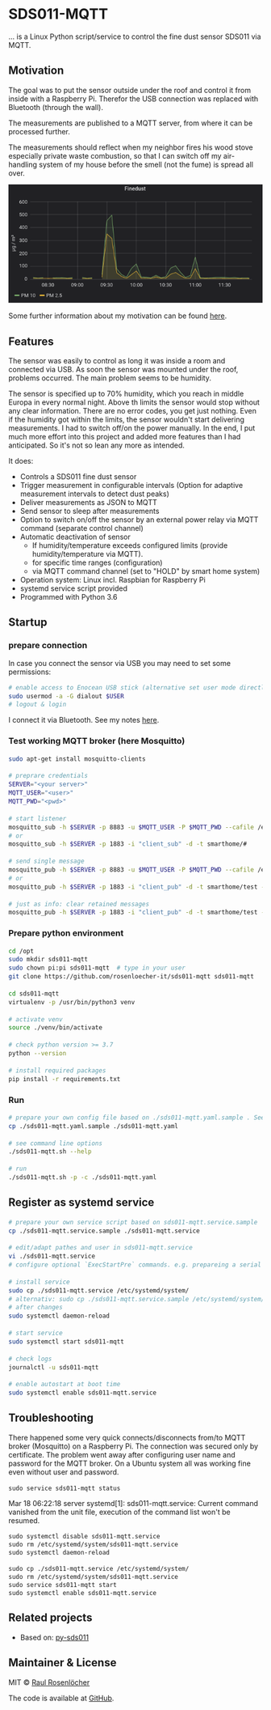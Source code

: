 # SDS011-MQTT

... is a Linux Python script/service to control the fine dust sensor SDS011 via MQTT. 


## Motivation 

The goal was to put the sensor outside under the roof and control it from inside with a Raspberry Pi. Therefor the USB connection was replaced with Bluetooth (through the wall).

The measurements are published to a MQTT server, from where it can be processed further. 

The measurements should reflect when my neighbor fires his wood stove especially private waste combustion, so that I can switch off my air-handling system of my house before the smell (not the fume) is spread all over.

  ![Screenshot Grafana](./doc/fume-grafana.png)

Some further information about my motivation can be found [here](./doc/MOTIVATION.md).


## Features

The sensor was easily to control as long it was inside a room and connected via USB. As soon the sensor was mounted under the roof, problems occurred. The main problem seems to be humidity. 

The sensor is specified up to 70% humidity, which you reach in middle Europa in every normal night. Above th limits the sensor would stop without any clear information. There are no error codes, you get just nothing. Even if the humidity got within the limits, the sensor wouldn't start delivering measurements. I had to switch off/on the power manually. In the end, I put much more effort into this project and added more features than I had anticipated. So it's not so lean any more as intended.

It does:
- Controls a SDS011 fine dust sensor
- Trigger measurement in configurable intervals (Option for adaptive measurement intervals to detect dust peaks)
- Deliver measurements as JSON to MQTT
- Send sensor to sleep after measurements
- Option to switch on/off the sensor by an external power relay via MQTT command (separate control channel)
- Automatic deactivation of sensor  
    - If humidity/temperature exceeds configured limits (provide humidity/temperature via MQTT).
    - for specific time ranges (configuration)
    - via MQTT command channel (set to "HOLD" by smart home system)
- Operation system: Linux incl. Raspbian for Raspberry Pi
- systemd service script provided
- Programmed with Python 3.6


## Startup

### prepare connection

In case you connect the sensor via USB you may need to set some permissions:  
```bash
# enable access to Enocean USB stick (alternative set user mode directly)
sudo usermod -a -G dialout $USER
# logout & login
```

I connect it via Bluetooth. See my notes [here](./doc/BLUETOOTH.md).


### Test working MQTT broker (here Mosquitto)
```bash
sudo apt-get install mosquitto-clients

# preprare credentials
SERVER="<your server>"
MQTT_USER="<user>"
MQTT_PWD="<pwd>"

# start listener
mosquitto_sub -h $SERVER -p 8883 -u $MQTT_USER -P $MQTT_PWD --cafile /etc/mosquitto/certs/ca.crt -i "client_sub" -d -t smarthome/#
# or
mosquitto_sub -h $SERVER -p 1883 -i "client_sub" -d -t smarthome/#

# send single message
mosquitto_pub -h $SERVER -p 8883 -u $MQTT_USER -P $MQTT_PWD --cafile /etc/mosquitto/certs/ca.crt -i "client_pub" -d -t smarthome/test -m "test_$(date)" -q 2
# or
mosquitto_pub -h $SERVER -p 1883 -i "client_pub" -d -t smarthome/test -m "test_$(date)" -q 2

# just as info: clear retained messages
mosquitto_pub -h $SERVER -p 1883 -i "client_pub" -d -t smarthome/test -n -r -d
```

### Prepare python environment
```bash
cd /opt
sudo mkdir sds011-mqtt
sudo chown pi:pi sds011-mqtt  # type in your user
git clone https://github.com/rosenloecher-it/sds011-mqtt sds011-mqtt

cd sds011-mqtt
virtualenv -p /usr/bin/python3 venv

# activate venv
source ./venv/bin/activate

# check python version >= 3.7
python --version

# install required packages
pip install -r requirements.txt
```


### Run

```bash
# prepare your own config file based on ./sds011-mqtt.yaml.sample . See comments!
cp ./sds011-mqtt.yaml.sample ./sds011-mqtt.yaml

# see command line options
./sds011-mqtt.sh --help

# run
./sds011-mqtt.sh -p -c ./sds011-mqtt.yaml
```

## Register as systemd service
```bash
# prepare your own service script based on sds011-mqtt.service.sample
cp ./sds011-mqtt.service.sample ./sds011-mqtt.service

# edit/adapt pathes and user in sds011-mqtt.service
vi ./sds011-mqtt.service
# configure optional `ExecStartPre` commands. e.g. prepareing a serial Bluetooth port

# install service
sudo cp ./sds011-mqtt.service /etc/systemd/system/
# alternativ: sudo cp ./sds011-mqtt.service.sample /etc/systemd/system//sds011-mqtt.service
# after changes
sudo systemctl daemon-reload

# start service
sudo systemctl start sds011-mqtt

# check logs
journalctl -u sds011-mqtt

# enable autostart at boot time
sudo systemctl enable sds011-mqtt.service
```


## Troubleshooting

There happened some very quick connects/disconnects from/to MQTT broker (Mosquitto) on a Raspberry Pi. The connection was secured only by certificate. The problem went away after configuring user name and password for the MQTT broker. On a Ubuntu system all was working fine even without user and password.

`sudo service sds011-mqtt status`

Mar 18 06:22:18 server systemd[1]: sds011-mqtt.service: Current command vanished from the unit file, execution of the command list won't be resumed.

```
sudo systemctl disable sds011-mqtt.service
sudo rm /etc/systemd/system/sds011-mqtt.service
sudo systemctl daemon-reload

sudo cp ./sds011-mqtt.service /etc/systemd/system/
sudo rm /etc/systemd/system/sds011-mqtt.service
sudo service sds011-mqtt start
sudo systemctl enable sds011-mqtt.service
```


## Related projects

- Based on: [py-sds011](https://github.com/ikalchev/py-sds011)


## Maintainer & License

MIT © [Raul Rosenlöcher](https://github.com/rosenloecher-it)

The code is available at [GitHub][home].

[home]: https://github.com/rosenloecher-it/sds011-mqtt

